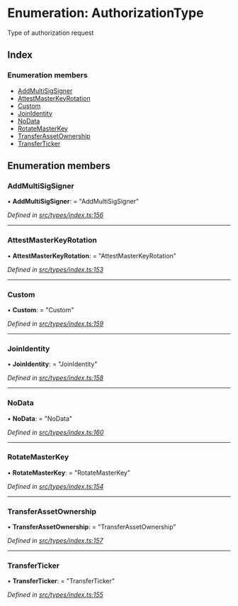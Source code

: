 # Enumeration: AuthorizationType

Type of authorization request

## Index

### Enumeration members

* [AddMultiSigSigner](_src_types_index_.authorizationtype.md#addmultisigsigner)
* [AttestMasterKeyRotation](_src_types_index_.authorizationtype.md#attestmasterkeyrotation)
* [Custom](_src_types_index_.authorizationtype.md#custom)
* [JoinIdentity](_src_types_index_.authorizationtype.md#joinidentity)
* [NoData](_src_types_index_.authorizationtype.md#nodata)
* [RotateMasterKey](_src_types_index_.authorizationtype.md#rotatemasterkey)
* [TransferAssetOwnership](_src_types_index_.authorizationtype.md#transferassetownership)
* [TransferTicker](_src_types_index_.authorizationtype.md#transferticker)

## Enumeration members

###  AddMultiSigSigner

• **AddMultiSigSigner**: = "AddMultiSigSigner"

*Defined in [src/types/index.ts:156](https://github.com/PolymathNetwork/polymesh-sdk/blob/6f0a424/src/types/index.ts#L156)*

___

###  AttestMasterKeyRotation

• **AttestMasterKeyRotation**: = "AttestMasterKeyRotation"

*Defined in [src/types/index.ts:153](https://github.com/PolymathNetwork/polymesh-sdk/blob/6f0a424/src/types/index.ts#L153)*

___

###  Custom

• **Custom**: = "Custom"

*Defined in [src/types/index.ts:159](https://github.com/PolymathNetwork/polymesh-sdk/blob/6f0a424/src/types/index.ts#L159)*

___

###  JoinIdentity

• **JoinIdentity**: = "JoinIdentity"

*Defined in [src/types/index.ts:158](https://github.com/PolymathNetwork/polymesh-sdk/blob/6f0a424/src/types/index.ts#L158)*

___

###  NoData

• **NoData**: = "NoData"

*Defined in [src/types/index.ts:160](https://github.com/PolymathNetwork/polymesh-sdk/blob/6f0a424/src/types/index.ts#L160)*

___

###  RotateMasterKey

• **RotateMasterKey**: = "RotateMasterKey"

*Defined in [src/types/index.ts:154](https://github.com/PolymathNetwork/polymesh-sdk/blob/6f0a424/src/types/index.ts#L154)*

___

###  TransferAssetOwnership

• **TransferAssetOwnership**: = "TransferAssetOwnership"

*Defined in [src/types/index.ts:157](https://github.com/PolymathNetwork/polymesh-sdk/blob/6f0a424/src/types/index.ts#L157)*

___

###  TransferTicker

• **TransferTicker**: = "TransferTicker"

*Defined in [src/types/index.ts:155](https://github.com/PolymathNetwork/polymesh-sdk/blob/6f0a424/src/types/index.ts#L155)*
